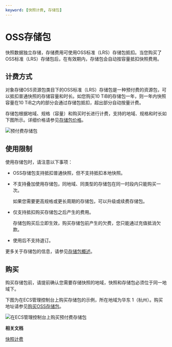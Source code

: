 ```yaml
---
keyword: [快照计费, 存储包]
---
```


# OSS存储包

快照数据独立存储，存储费用可使用OSS标准（LRS）存储包抵扣。当您购买了OSS标准（LRS）存储包后，在有效期内，存储包会自动按容量抵扣快照费用。

## 计费方式

对象存储OSS资源包类目下的OSS标准（LRS）存储包是一种预付费的资源包，可以抵扣普通快照的存储容量和时长。如您购买10 TiB的存储包一年，则一年内快照容量在10 TiB之内的部分会通过存储包抵扣，超出部分自动按量计费。

存储包根据地域、规格（容量）和购买时长进行计费，支持的地域、规格和时长如下图所示。详细价格请参见[存储包价格](https://www.aliyun.com/price/product?spm=5176.8064714.694085.pricedetail2222.308e14ceu4kW4A#/oss/detail)。

![预付费存储包](https://static-aliyun-doc.oss-cn-hangzhou.aliyuncs.com/assets/img/zh-CN/4650309951/p140032.png)

## 使用限制

使用存储包时，请注意以下事项：

-   OSS存储包支持抵扣普通快照，但不支持抵扣本地快照。
-   不支持叠加使用存储包，同地域、同类型的存储包在同一时段内只能购买一次。

    如果您需要更高规格或更长周期的存储包，可以升级或续费存储包。

-   仅支持抵扣购买存储包之后产生的费用。

    存储包购买后立即生效，购买存储包前产生的欠费，您只能通过充值抵消欠款。

-   使用后不支持退订。

更多关于存储包的信息，请参见[存储包概述](/cn.zh-CN/计量计费/计费方式/包年包月/包年包月概述.md)。

## 购买

购买存储包前，请提前确认您需要存储快照的地域，快照和存储包必须位于同一地域下。

下图为在ECS管理控制台上购买存储包的示例，所在地域为华东 1（杭州）。购买地址请参见[购买OSS存储包](https://ecs.console.aliyun.com/#/snapshot/region/cn-hangzhou)。

![在ECS管理控制台上购买预付费存储包](https://static-aliyun-doc.oss-cn-hangzhou.aliyuncs.com/assets/img/zh-CN/7375259951/p21086.png)

**相关文档**  


[快照计费](/cn.zh-CN/产品定价/计费项/快照计费.md)

